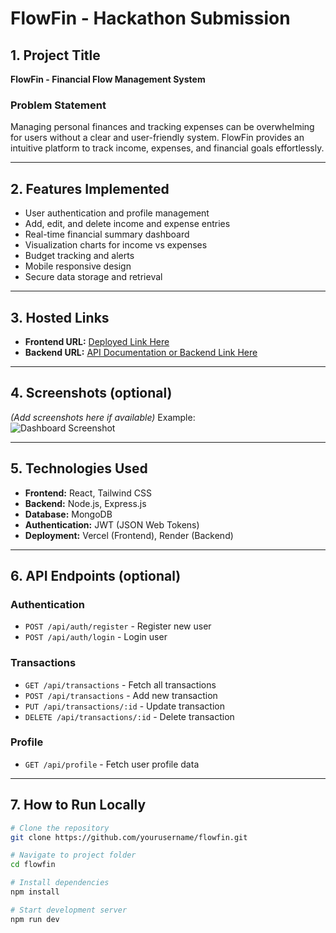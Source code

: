 # FlowFin - Hackathon Submission

## 1. Project Title
**FlowFin - Financial Flow Management System**

### Problem Statement
Managing personal finances and tracking expenses can be overwhelming for users without a clear and user-friendly system. FlowFin provides an intuitive platform to track income, expenses, and financial goals effortlessly.

---

## 2. Features Implemented
- User authentication and profile management
- Add, edit, and delete income and expense entries
- Real-time financial summary dashboard
- Visualization charts for income vs expenses
- Budget tracking and alerts
- Mobile responsive design
- Secure data storage and retrieval

---

## 3. Hosted Links
- **Frontend URL:** [Deployed Link Here](#)
- **Backend URL:** [API Documentation or Backend Link Here](#)

---

## 4. Screenshots (optional)
*(Add screenshots here if available)*
Example:  
![Dashboard Screenshot](https://via.placeholder.com/600x300.png?text=Dashboard+Screenshot)

---

## 5. Technologies Used
- **Frontend:** React, Tailwind CSS
- **Backend:** Node.js, Express.js
- **Database:** MongoDB
- **Authentication:** JWT (JSON Web Tokens)
- **Deployment:** Vercel (Frontend), Render (Backend)

---

## 6. API Endpoints (optional)
### Authentication
- `POST /api/auth/register` - Register new user
- `POST /api/auth/login` - Login user

### Transactions
- `GET /api/transactions` - Fetch all transactions
- `POST /api/transactions` - Add new transaction
- `PUT /api/transactions/:id` - Update transaction
- `DELETE /api/transactions/:id` - Delete transaction

### Profile
- `GET /api/profile` - Fetch user profile data

---

## 7. How to Run Locally
```bash
# Clone the repository
git clone https://github.com/yourusername/flowfin.git

# Navigate to project folder
cd flowfin

# Install dependencies
npm install

# Start development server
npm run dev
